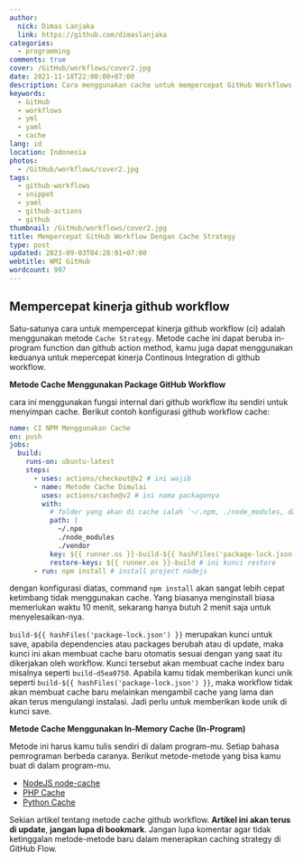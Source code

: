 ```yaml
---
author:
  nick: Dimas Lanjaka
  link: https://github.com/dimaslanjaka
categories:
  - programming
comments: true
cover: /GitHub/workflows/cover2.jpg
date: 2021-11-18T22:00:00+07:00
description: Cara menggunakan cache untuk mempercepat GitHub Workflows
keywords:
  - GitHub
  - workflows
  - yml
  - yaml
  - cache
lang: id
location: Indonesia
photos:
  - /GitHub/workflows/cover2.jpg
tags:
  - github-workflows
  - snippet
  - yaml
  - github-actions
  - github
thumbnail: /GitHub/workflows/cover2.jpg
title: Mempercepat GitHub Workflow Dengan Cache Strategy
type: post
updated: 2023-09-03T04:28:01+07:00
webtitle: WMI GitHub
wordcount: 997
---
```


## Mempercepat kinerja github workflow
Satu-satunya cara untuk mempercepat kinerja github workflow (ci) adalah menggunakan metode `Cache Strategy`. Metode cache ini dapat beruba in-program function dan github action method, kamu juga dapat menggunakan keduanya untuk mepercepat kinerja Continous Integration di github workflow.

**Metode Cache Menggunakan Package GitHub Workflow**

cara ini menggunakan fungsi internal dari github workflow itu sendiri untuk menyimpan cache. Berikut contoh konfigurasi github workflow cache:
```yaml
name: CI NPM Menggunakan Cache
on: push
jobs:
  build:
    runs-on: ubuntu-latest
    steps:
      - uses: actions/checkout@v2 # ini wajib
      - name: Metode Cache Dimulai
        uses: actions/cache@v2 # ini nama packagenya
        with:
          # folder yang akan di cache ialah `~/.npm, ./node_modules, dan ./vendor folder
          path: |
            ~/.npm
            ./node_modules
            ./vendor
          key: ${{ runner.os }}-build-${{ hashFiles('package-lock.json') }} # ini kunci menyimpan/save
          restore-keys: ${{ runner.os }}-build # ini kunci restore
      - run: npm install # install project nodejs
```
dengan konfigurasi diatas, command `npm install` akan sangat lebih cepat ketimbang tidak menggunakan cache. Yang biasanya menginstall biasa memerlukan waktu 10 menit, sekarang hanya butuh 2 menit saja untuk menyelesaikan-nya.

`build-${{ hashFiles('package-lock.json') }}` merupakan kunci untuk save, apabila dependencies atau packages berubah atau di update, maka kunci ini akan membuat cache baru otomatis sesuai dengan yang saat itu dikerjakan oleh workflow. Kunci tersebut akan membuat cache index baru misalnya seperti `build-d5ea0750`. Apabila kamu tidak memberikan kunci unik seperti `build-${{ hashFiles('package-lock.json') }}`, maka workflow tidak akan membuat cache baru melainkan mengambil cache yang lama dan akan terus mengulangi instalasi. Jadi perlu untuk memberikan kode unik di kunci save.

**Metode Cache Menggunakan In-Memory Cache (In-Program)**

Metode ini harus kamu tulis sendiri di dalam program-mu. Setiap bahasa pemrograman berbeda caranya. Berikut metode-metode yang bisa kamu buat di dalam program-mu.
- [NodeJS node-cache](https://www.npmjs.com/package/node-cache)
- [PHP Cache](http://www.php-cache.com/en/latest/)
- [Python Cache](https://docs.python.org/3.4/library/functools.html#functools.lru_cache)

Sekian artikel tentang metode cache github workflow. **Artikel ini akan terus di update**, **jangan lupa di bookmark**. Jangan lupa komentar agar tidak ketinggalan metode-metode baru dalam menerapkan caching strategy di GitHub Flow.